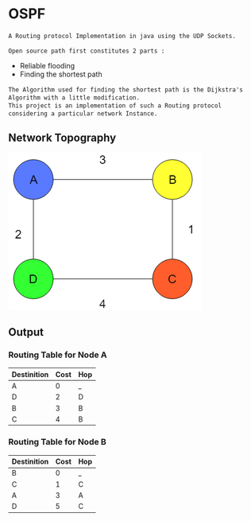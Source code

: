 # OSPF
```
A Routing protocol Implementation in java using the UDP Sockets.
```
```
Open source path first constitutes 2 parts :
```
 * Reliable flooding 
 * Finding the shortest path 
 ```
The Algorithm used for finding the shortest path is the Dijkstra's Algorithm with a little modification.
This project is an implementation of such a Routing protocol considering a particular network Instance.
```
## Network Topography
![Alt text](nw.png?raw=true "Screen-Shot")

## Output

### Routing Table for Node A

 Destinition     |      Cost            |        Hop
---------------- |  ------------------- |     ---------
A                |          0           |          _
D                |          2           |          D
B                |          3           |          B
C                |          4           |          B


### Routing Table for Node B

 Destinition     |      Cost            |        Hop
---------------- |  ------------------- |     ---------
B                |          0           |          _
C                |          1           |          C
A                |          3           |          A
D                |          5           |          C



